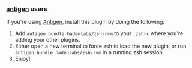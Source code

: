 <!-- Space: Projects -->
<!-- Parent: ZshRvm -->
<!-- Title: Installation Antigen ZshRvm -->
<!-- Label: ZshRvm -->
<!-- Label: Project -->
<!-- Label: Installation -->
<!-- Label: Antigen -->
<!-- Include: docs/disclaimer.md -->
<!-- Include: ac:toc -->

### [antigen](https://github.com/zsh-users/antigen) users

If you're using [Antigen](https://github.com/zsh-users/antigen), install this plugin by doing the following:

1.  Add `antigen bundle hadenlabs/zsh-rvm` to your `.zshrc` where you're adding your other plugins.
2.  Either open a new terminal to force zsh to load the new plugin, or run `antigen bundle hadenlabs/zsh-rvm` in a running zsh session.
3.  Enjoy!
